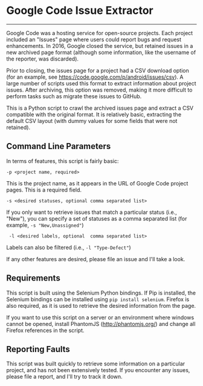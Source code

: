 # Google Code Issue Extractor
------------------------

Google Code was a hosting service for open-source projects. Each project included an "Issues" page where users could report bugs and request enhancements. In 2016, Google closed the service, but retained issues in a new archived page format (although some information, like the username of the reporter, was discarded).

Prior to closing, the issues page for a project had a CSV download option (for an example, see https://code.google.com/p/android/issues/csv). A large number of scripts used this format to extract information about project issues. After archiving, this option was removed, making it more difficult to perform tasks such as migrate these issues to GitHub. 

This is a Python script to crawl the archived issues page and extract a CSV compatible with the original format. It is relatively basic, extracting the default CSV layout (with dummy values for some fields that were not retained). 

Command Line Parameters
------------------------

In terms of features, this script is fairly basic:

`-p <project name, required>`

This is the project name, as it appears in the URL of Google Code project pages. This is a required field.

`-s <desired statuses, optional comma separated list>`

If you only want to retrieve issues that match a particular status (i.e., "New"), you can specify a set of statuses as a comma separated list (for example, `-s "New,Unassigned"`)

` -l <desired labels, optional  comma separated list>`

Labels can also be filtered (i.e., `-l "Type-Defect"`)

If any other features are desired, please file an issue and I'll take a look.

Requirements
------------------------

This script is built using the Selenium Python bindings. If Pip is installed, the Selenium bindings can be installed using `pip install selenium`. Firefox is also required, as it is used to retrieve the desired information from the page. 

If you want to use this script on a server or an environment where windows cannot be opened, install PhantomJS (http://phantomjs.org/) and change all Firefox references in the script. 

Reporting Faults
------------------------

This script was built quickly to retrieve some information on a particular project, and has not been extensively tested. If you encounter any issues, please file a report, and I'll try to track it down.

